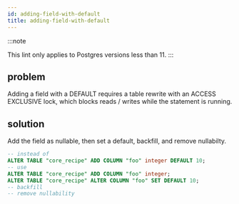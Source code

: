 ```yaml
---
id: adding-field-with-default
title: adding-field-with-default
---
```


:::note

This lint only applies to Postgres versions less than 11.
:::

## problem

Adding a field with a DEFAULT requires a table rewrite with an ACCESS EXCLUSIVE lock, which blocks reads / writes while the statement is running.

## solution

Add the field as nullable, then set a default, backfill, and remove nullabilty.

```sql
-- instead of
ALTER TABLE "core_recipe" ADD COLUMN "foo" integer DEFAULT 10;
-- use
ALTER TABLE "core_recipe" ADD COLUMN "foo" integer;
ALTER TABLE "core_recipe" ALTER COLUMN "foo" SET DEFAULT 10;
-- backfill
-- remove nullability
```

